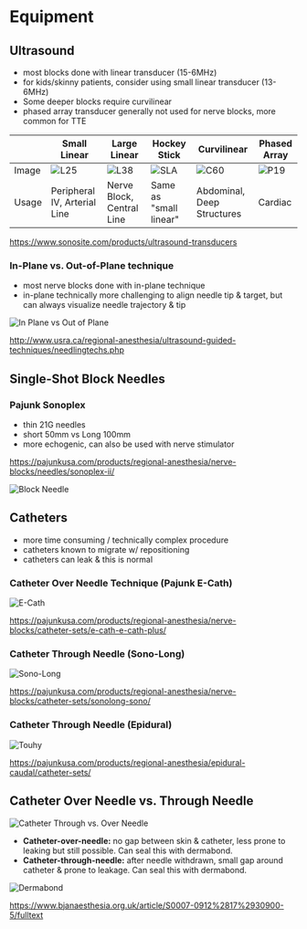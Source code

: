 # Equipment

## Ultrasound

* most blocks done with linear transducer (15-6MHz)
* for kids/skinny patients, consider using small linear transducer (13-6MHz)
* Some deeper blocks require curvilinear
* phased array transducer generally not used for nerve blocks, more common for TTE

| | Small Linear | Large Linear | Hockey Stick | Curvilinear | Phased Array |
| --- | --- | --- | --- | --- | --- |
| Image | ![L25](l25-probe.jpg) | ![L38](l38-probe.jpg) | ![SLA](sla-probe.jpg) | ![C60](c60-probe.jpg) | ![P19](p19-probe.jpg) |
| Usage | Peripheral IV, Arterial Line | Nerve Block, Central Line | Same as "small linear" | Abdominal, Deep Structures | Cardiac

<https://www.sonosite.com/products/ultrasound-transducers>

### In-Plane vs. Out-of-Plane technique

* most nerve blocks done with in-plane technique
* in-plane technically more challenging to align needle tip & target, but can always visualize needle trajectory & tip

![In Plane vs Out of Plane](in-vs-out-of-plane.png)

<http://www.usra.ca/regional-anesthesia/ultrasound-guided-techniques/needlingtechs.php>

## Single-Shot Block Needles

### Pajunk Sonoplex

* thin 21G needles
* short 50mm vs Long 100mm
* more echogenic, can also be used with nerve stimulator

<https://pajunkusa.com/products/regional-anesthesia/nerve-blocks/needles/sonoplex-ii/>

![Block Needle](sonoplex2.png)

## Catheters

* more time consuming / technically complex procedure
* catheters known to migrate w/ repositioning
* catheters can leak & this is normal

### Catheter Over Needle Technique (Pajunk E-Cath)

![E-Cath](e-cath.png)

<https://pajunkusa.com/products/regional-anesthesia/nerve-blocks/catheter-sets/e-cath-e-cath-plus/>

### Catheter Through Needle (Sono-Long)

![Sono-Long](sonolong.png)

<https://pajunkusa.com/products/regional-anesthesia/nerve-blocks/catheter-sets/sonolong-sono/>

### Catheter Through Needle (Epidural)

![Touhy](touhy-catheter.png)

<https://pajunkusa.com/products/regional-anesthesia/epidural-caudal/catheter-sets/>

## Catheter Over Needle vs. Through Needle

![Catheter Through vs. Over Needle](catheter-through-vs-over-needle.jpg)

* __Catheter-over-needle:__ no gap between skin & catheter, less prone to leaking but still possible.  Can seal this with dermabond.
* __Catheter-through-needle:__ after needle withdrawn, small gap around catheter & prone to leakage.  Can seal this with dermabond.

![Dermabond](dermabond.jpg)

<https://www.bjanaesthesia.org.uk/article/S0007-0912%2817%2930900-5/fulltext>
